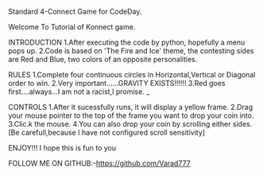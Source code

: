 Standard 4-Connect Game for CodeDay.

Welcome To Tutorial of Konnect game.

INTRODUCTION 1.After executing the code by python, hopefully a menu pops up. 2.Code is based on 'The Fire and Ice' theme, the contesting sides are Red and Blue, two colors of an opposite personalities.

RULES 1.Complete four continuous circles in Horizontal,Vertical or Diagonal order to win. 2.Very important......GRAVITY EXISTS!!!!!! 3.Red goes first....always...I am not a racist,I promise. _

CONTROLS 1.After it sucessfully runs, it will display a yellow frame. 2.Drag your mouse pointer to the top of the frame you want to drop your coin into. 3.Clic.k the mouse. 4.You can also drop your coin by scrolling either sides.[Be carefull,because I have not configured scroll sensitivity]

ENJOY!!! I hope this is fun to you

FOLLOW ME ON GITHUB:-https://github.com/Varad777
